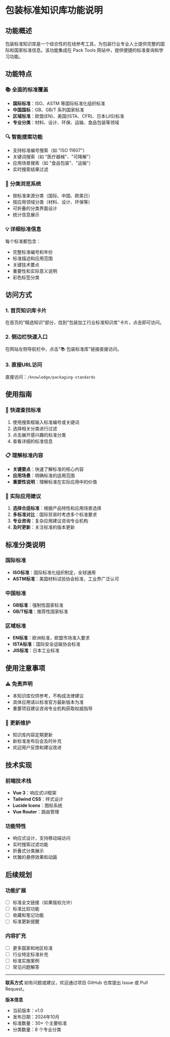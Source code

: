 # 包装标准知识库功能说明

## 功能概述

包装标准知识库是一个综合性的在线参考工具，为包装行业专业人士提供完整的国际和国家标准信息。该功能集成在 Pack Tools 网站中，提供便捷的标准查询和学习功能。

## 功能特点

### 📚 **全面的标准覆盖**
- **国际标准**：ISO、ASTM 等国际标准化组织标准
- **中国国标**：GB、GB/T 系列国家标准
- **区域标准**：欧盟(EN)、美国(ISTA、CFR)、日本(JIS)标准
- **专业分类**：材料、设计、环保、运输、食品包装等领域

### 🔍 **智能搜索功能**
- 支持标准编号搜索（如 "ISO 11607"）
- 关键词搜索（如 "医疗器械"、"可降解"）
- 应用场景搜索（如 "食品包装"、"运输"）
- 实时搜索结果过滤

### 📂 **分类浏览系统**
- 按标准来源分类（国际、中国、欧美日）
- 按应用领域分类（材料、设计、环保等）
- 可折叠的分类界面设计
- 统计信息展示

### 💡 **详细标准信息**
每个标准都包含：
- 完整标准编号和年份
- 标准描述和应用范围
- 关键技术要点
- 重要性和实际意义说明
- 彩色标签分类

## 访问方式

### 1. **首页知识库卡片**
在首页的"精选知识"部分，找到"包装加工行业标准知识库"卡片，点击即可访问。

### 2. **侧边栏快速入口**
在网站左侧导航栏中，点击"📚 包装标准库"链接直接访问。

### 3. **直接URL访问**
直接访问：`/knowledge/packaging-standards`

## 使用指南

### 🎯 **快速查找标准**
1. 使用搜索框输入标准编号或关键词
2. 选择相关分类进行过滤
3. 点击展开感兴趣的标准分类
4. 查看详细的标准信息

### 📋 **理解标准内容**
- **关键要点**：快速了解标准的核心内容
- **应用场景**：明确标准的适用范围
- **重要性说明**：理解标准在实际应用中的价值

### 🔄 **实际应用建议**
1. **选择合适标准**：根据产品特性和应用场景选择
2. **多标准对比**：国际贸易时考虑多个标准要求
3. **专业咨询**：复杂应用建议咨询专业机构
4. **及时更新**：关注标准的版本更新

## 标准分类说明

### 国际标准
- **ISO标准**：国际标准化组织制定，全球通用
- **ASTM标准**：美国材料试验协会标准，工业界广泛认可

### 中国标准
- **GB标准**：强制性国家标准
- **GB/T标准**：推荐性国家标准

### 区域标准
- **EN标准**：欧洲标准，欧盟市场准入要求
- **ISTA标准**：国际安全运输协会标准
- **JIS标准**：日本工业标准

## 使用注意事项

### ⚠️ **免责声明**
- 本知识库仅供参考，不构成法律建议
- 具体应用请以标准官方最新版本为准
- 重要项目建议咨询专业机构获取权威指导

### 🔄 **更新维护**
- 知识库内容定期更新
- 新标准发布后会及时补充
- 欢迎用户反馈和建议改进

## 技术实现

### 前端技术栈
- **Vue 3**：响应式UI框架
- **Tailwind CSS**：样式设计
- **Lucide Icons**：图标系统
- **Vue Router**：路由管理

### 功能特性
- 响应式设计，支持移动端访问
- 实时搜索过滤功能
- 折叠式分类展示
- 优雅的悬停效果和动画

## 后续规划

### 功能扩展
- [ ] 标准全文链接（如果版权允许）
- [ ] 标准比较功能
- [ ] 收藏和笔记功能
- [ ] 标准更新提醒

### 内容扩充
- [ ] 更多国家和地区标准
- [ ] 行业特定标准补充
- [ ] 标准实施案例
- [ ] 常见问题解答

---

**联系方式**
如有问题或建议，欢迎通过项目 GitHub 仓库提出 Issue 或 Pull Request。

**版本信息**
- 当前版本：v1.0
- 发布日期：2024年10月
- 标准数量：30+ 个主要标准
- 分类数量：8 个专业分类